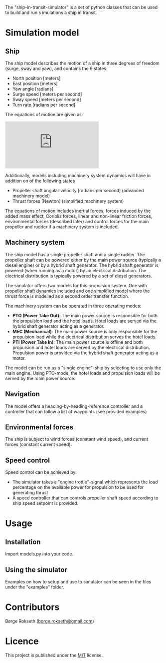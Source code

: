 




The "ship-in-transit-simulator" is a set of 
python classes that can be used to build and run s
imulations  a ship in transit. 

# Simulation model


## Ship
The ship model describes the motion of a ship in three 
degrees of freedom (surge, sway and yaw),
 and contains the 6 states: 
* North position [meters] 
* East position [meters]
* Yaw angle [radians]
* Surge speed [meters per second]
* Sway speed [meters per second]
* Turn rate [radians per second]

The equations of motion are given as: 

![equation 1](https://latex.codecogs.com/gif.latex?%5Cdot%7B%5Cboldsymbol%7Bx%7D%7D%20%3D%20%5Cboldsymbol%7BR%7D_z%28%5Cpsi%29%20%5Cboldsymbol%7Bv%7D)

Additionally, models including machinery system dynamics will have 
in addition on of the following states
* Propeller shaft angular velocity [radians per second] (advanced machinery model)
* Thrust forces [Newton] (simplified machinery system)

The equations of motion includes inertial forces,
forces induced by the added mass effect, 
Coriolis forces, linear and non-linear friction 
forces, environmental forces (described later) and 
control forces for the main propeller and rudder
if a machinery system is included. 

## Machinery system
The ship model has a single propeller shaft and a 
single rudder. The propeller shaft can be powered 
either by the main power source (typically a diesel
engine) or by a hybrid shaft generator. The hybrid 
shaft generator is powered (when running
as a motor) by an electrical distribution. The 
electrical distribution is typically powered by a 
set of diesel generators. 

The simulator offers two models for this propulsion system.
One with propeller shaft dynamics included and one simplified model 
where the thrust force is modelled as a second order transfer 
function. 

The machinery system can be operated in three 
operating modes:
* **PTO (Power Take Out)**: The main power source is 
responsible for both the propulsion load and the
hotel loads. Hotel loads are served via the 
hybrid shaft generator acting as a generator.
* **MEC (Mechanical)**: The main power source is 
only responsible for the propulsion load while the 
electrical distribution serves the hotel loads.
* **PTI (Power Take In)**: The main power source is 
offline and both propulsion and hotel loads are served 
by the electrical distribution. Propulsion power is
provided via the hybrid shaft generator acting as a 
motor. 

The model can be run as a "single engine"-ship by
selecting to use only the main engine. Using PTO-mode, 
the hotel loads and propulsion loads will be served by 
the main power source.  
  
## Navigation
The model offers a heading-by-heading-reference controller 
and a controller that can follow a list of waypoints 
(see provided examples)

## Environmental forces
The ship is subject to wind forces (constant wind speed), 
and current forces (constant current speed).

## Speed control
Speed control can be achieved by:
* The simulator takes a "engine trottle"-signal which 
represents the load percentage on the available power 
for propulsion to be used for generating thrust
* A speed controller that can controls propeller shaft
speed according to ship speed setpoint is provided. 


# Usage


## Installation
Import models.py into your code. 

## Using the simulator
Examples on how to setup and use to simulator can 
be seen in the files under the "examples" folder. 

# Contributors
Børge Rokseth ([borge.rokseth@gmail.com](mailto:borge.rokseth@ntnu.com))

# Licence
This project is published under the [MIT](https://choosealicense.com/licenses/mit/) license.